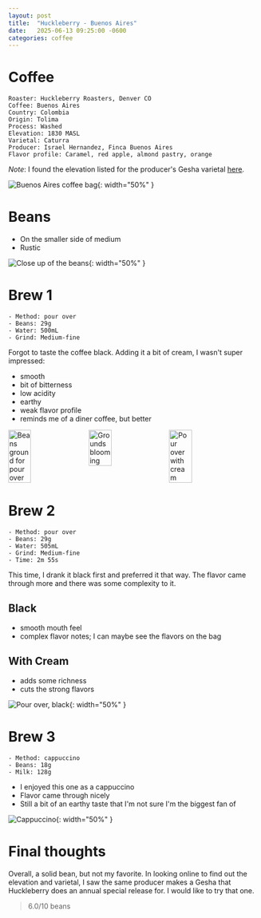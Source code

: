 ```yaml
---
layout: post
title:  "Huckleberry - Buenos Aires"
date:   2025-06-13 09:25:00 -0600
categories: coffee
---
```


# Coffee
```coffee-attribs
Roaster: Huckleberry Roasters, Denver CO
Coffee: Buenos Aires
Country: Colombia
Origin: Tolima
Process: Washed
Elevation: 1830 MASL
Varietal: Caturra
Producer: Israel Hernandez, Finca Buenos Aires
Flavor profile: Caramel, red apple, almond pastry, orange
```

*Note*: I found the elevation listed for the producer's Gesha varietal [here](https://samplecoffee.com.au/coffee/finca-buenos-aires-israel-hernandez).


![Buenos Aires coffee bag]({{site.baseurl}}/assets/images/coffee/huckleberry/buenos-aires/IMG_2008.png){: width="50%" }

# Beans
- On the smaller side of medium
- Rustic

![Close up of the beans]({{site.baseurl}}/assets/images/coffee/huckleberry/buenos-aires/IMG_2009.png){: width="50%" }

# Brew 1
```
- Method: pour over
- Beans: 29g
- Water: 500mL
- Grind: Medium-fine
```
Forgot to taste the coffee black. Adding it a bit of cream, I wasn't super impressed:
- smooth
- bit of bitterness
- low acidity
- earthy
- weak flavor profile
- reminds me of a diner coffee, but better

<div style="display: flex; flex-wrap: wrap; gap: 10px;">
  <img src="/assets/images/coffee/huckleberry/buenos-aires/IMG_2010.png" alt="Beans ground for pour over" style="width: 30%;" />
  <img src="/assets/images/coffee/huckleberry/buenos-aires/IMG_2011.png" alt="Grounds blooming" style="width: 30%;" />
  <img src="/assets/images/coffee/huckleberry/buenos-aires/IMG_2013.png" alt="Pour over with cream" style="width: 30%;" />
</div>

# Brew 2
```
- Method: pour over
- Beans: 29g
- Water: 505mL
- Grind: Medium-fine
- Time: 2m 55s
```
This time, I drank it black first and preferred it that way. The flavor came through more and there was some complexity to it.

## Black
- smooth mouth feel
- complex flavor notes; I can maybe see the flavors on the bag

## With Cream
- adds some richness
- cuts the strong flavors

![Pour over, black]({{site.baseurl}}/assets/images/coffee/huckleberry/buenos-aires/IMG_2015.png){: width="50%" }

# Brew 3
```
- Method: cappuccino
- Beans: 18g
- Milk: 128g
```
- I enjoyed this one as a cappuccino
- Flavor came through nicely
- Still a bit of an earthy taste that I'm not sure I'm the biggest fan of

![Cappuccino]({{site.baseurl}}/assets/images/coffee/huckleberry/buenos-aires/IMG_2018.png){: width="50%" }

# Final thoughts
Overall, a solid bean, but not my favorite. In looking online to find out the elevation and varietal, I saw the same producer makes a Gesha that Huckleberry does an annual special release for. I would like to try that one.

> 6.0/10 beans
